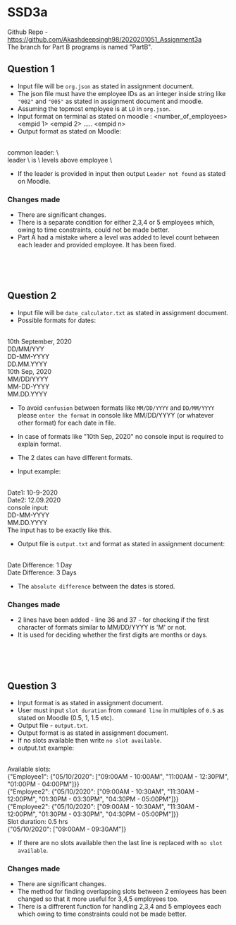 # SSD3a

Github Repo - https://github.com/Akashdeepsingh98/2020201051_Assignment3a
<br>
The branch for Part B programs is named "PartB".

## Question 1
- Input file will be `org.json` as stated in assignment document.
- The json file must have the employee IDs as an integer inside string like `"002"` and `"005"` as stated in assignment document and moodle.
- Assuming the topmost employee is at `L0` in `org.json`.
- Input format on terminal as stated on moodle : \<number_of_employees> \<empid 1> \<empid 2> ..... \<empid n>
- Output format as stated on Moodle:
<br>
common leader: \<emp id>
<br>
leader \<empid> is \<n> levels above employee \<empid>

- If the leader is provided in input then output `Leader not found` as stated on Moodle.

### Changes made
- There are significant changes.
- There is a separate condition for either 2,3,4 or 5 employees which, owing to time constraints, could not be made better.
- Part A had a mistake where a level was added to level count between each leader and provided employee. It has been fixed.

<br>
<br>
<br>

## Question 2
- Input file will be `date_calculator.txt` as stated in assignment document.
- Possible formats for dates:
<br>
10th September, 2020
<br>
DD/MM/YYY
<br>
DD-MM-YYYY
<br>
DD.MM.YYYY
<br>
10th Sep, 2020
<br>
MM/DD/YYYY
<br>
MM-DD-YYYY
<br>
MM.DD.YYYY

- To avoid `confusion` between formats like `MM/DD/YYYY` and `DD/MM/YYYY` please `enter the format` in console like MM/DD/YYYY (or whatever other format) for each date in file.
- In case of formats like "10th Sep, 2020" no console input is required to explain format.

- The 2 dates can have different formats.

- Input example: 
<br>
Date1: 10-9-2020
<br>
Date2: 12.09.2020
<br>
console input: 
<br>
DD-MM-YYYY
<br>
MM.DD.YYYY
<br>
The input has to be exactly like this.

- Output file is `output.txt` and format as stated in assignment document:
<br>
Date Difference: 1 Day
<br>
Date Difference: 3 Days

- The `absolute difference` between the dates is stored.

### Changes made
- 2 lines have been added - line 36 and 37 - for checking if the first character of formats similar to MM/DD/YYYY is 'M' or not.
- It is used for deciding whether the first digits are months or days.

<br>
<br>
<br>

## Question 3
- Input format is as stated in assignment document.
- User must input `slot duration` from `command line` in multiples of `0.5` as stated on Moodle (0.5, 1, 1.5 etc).
- Output file - `output.txt`.
- Output format is as stated in assignment document.
- If no slots available then write `no slot available`.
- output.txt example:
<br>
Available slots: 
<br>
{"Employee1": {"05/10/2020": ["09:00AM - 10:00AM", "11:00AM - 12:30PM", "01:00PM - 04:00PM"]}}
<br>
{"Employee2": {"05/10/2020": ["09:00AM - 10:30AM", "11:30AM - 12:00PM", "01:30PM - 03:30PM", "04:30PM - 05:00PM"]}}
<br>
{"Employee2": {"05/10/2020": ["09:00AM - 10:30AM", "11:30AM - 12:00PM", "01:30PM - 03:30PM", "04:30PM - 05:00PM"]}}
<br>
Slot duration: 0.5 hrs
<br>
{"05/10/2020": ["09:00AM - 09:30AM"]}

- If there are no slots available then the last line is replaced with `no slot available`.

### Changes made
- There are significant changes.
- The method for finding overlapping slots between 2 emloyees has been changed so that it more useful for 3,4,5 employees too.
- There is a diffrerent function for handling 2,3,4 and 5 employees each which owing to time constraints could not be made better.